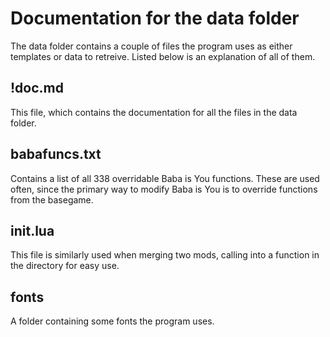 # Documentation for the data folder

The data folder contains a couple of files the program uses as either templates or data to retreive.
Listed below is an explanation of all of them.

## !doc.md

This file, which contains the documentation for all the files in the data folder.

## babafuncs.txt

Contains a list of all 338 overridable Baba is You functions. These are used often, since the primary way to modify Baba is You is to override functions from the basegame.

## init.lua

This file is similarly used when merging two mods, calling into a function in the directory for easy use.

## fonts

A folder containing some fonts the program uses.
